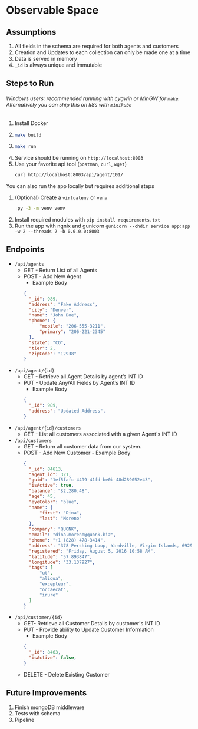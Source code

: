 # Observable Space

## Assumptions
1. All fields in the schema are required for both agents and customers
1. Creation and Updates to each collection can only be made one at a time
1. Data is served in memory
1. `_id` is always unique and immutable  

## Steps to Run
###### Windows users: recommended running with cygwin or MinGW for `make`.   Alternatively you can ship this on k8s with `minikube` 
1. Install Docker
1. ```bash
   make build
   ```
1. ```bash
   make run
   ```
1. Service should be running on `http://localhost:8003`
1. Use your favorite api tool (`postman`, `curl`, `wget`)
    ```bash
    curl http://localhost:8003/api/agent/101/
    ```
You can also run the app locally but requires additional steps
1. (Optional) Create a `virtualenv` or `venv` 
   ```bash
    py -3 -m venv venv
    ```
1. Install required modules with `pip install requirements.txt`
2. Run the app with ngnix and gunicorn `gunicorn --chdir service app:app -w 2 --threads 2 -b 0.0.0.0:8003`

## Endpoints
- `/api/agents`
    - GET - Return List of all Agents
    - POST - Add New Agent
      - Example Body 
      ```json
      {
        "_id": 989,
        "address": "Fake Address",
        "city": "Denver",
        "name": "John Doe",
        "phone": {
            "mobile": "206-555-3211",
            "primary": "206-221-2345"
        },
        "state": "CO",
        "tier": 2,
        "zipCode": "12938"
      }
- `/api/agent/{id}`
    - GET - Retrieve all Agent Details by agent’s INT ID
    - PUT - Update Any/All Fields by Agent’s INT ID
      - Example Body 
      ```json
      {
        "_id": 989,
        "address": "Updated Address",
      }
- `/api/agent/{id}/customers`
  - GET - List all customers associated with a given Agent's INT ID
- `/api/customers`
  - GET - Return all customer data from our system.
  - POST - Add New Customer
        - Example Body 
      ```json
      {
        "_id": 84613,
        "agent_id": 321,
        "guid": "1ef5fafc-4499-41fd-be0b-48d289052e43",
        "isActive": true,
        "balance": "$2,280.48",
        "age": 45,
        "eyeColor": "blue",
        "name": {
            "first": "Dina",
            "last": "Moreno"
        },
        "company": "QUONK",
        "email": "dina.moreno@quonk.biz",
        "phone": "+1 (828) 478-3414",
        "address": "378 Pershing Loop, Yardville, Virgin Islands, 6929",
        "registered": "Friday, August 5, 2016 10:58 AM",
        "latitude": "57.893847",
        "longitude": "33.137927",
        "tags": [
            "ut",
            "aliqua",
            "excepteur",
            "occaecat",
            "irure"
        ]
      }
- `/api/customer/{id}`
    - GET- Retrieve all Customer Details by customer's INT ID
    - PUT - Provide ability to Update Customer Information
       - Example Body 
      ```json
      {
        "_id": 8463,
        "isActive": false,
      }
    - DELETE - Delete Existing Customer

   
## Future Improvements
1. Finish mongoDB middleware
1. Tests with schema
1. Pipeline